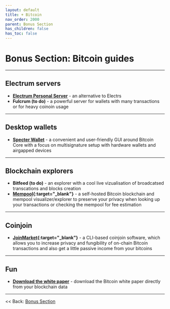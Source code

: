 ```yaml
---
layout: default
title: + Bitcoin
nav_order: 2000
parent: Bonus Section
has_children: false
has_toc: false
---
```


# Bonus Section: Bitcoin guides

---

## Electrum servers

* **[Electrum Personal Server](electrum-personal-server.md)** - an alternative to Electrs
* **Fulcrum (to do)** - a powerful server for wallets with many transactions or for heavy coinoin usage

---

## Desktop wallets

* **[Specter Wallet](specter-desktop.md)** - a convenient and user-friendly GUI around Bitcoin Core with a focus on multisignature setup with hardware wallets and airgapped devices

---

## Blockchain explorers

* **Bitfeed (to do)** - an explorer with a cool live vizualisation of broadcatsed transcations and blocks creation
* **[Mempool](mempool.md){:target="_blank"}** - a self-hosted Bitcoin blockchain and mempool visualizer/explorer to preserve your privacy when looking up your transactions or checking the mempool for fee estimation

---

## Coinjoin

* **[JoinMarket](https://github.com/kristapsk/raspibolt-extras/blob/master/joinmarket.md){:target="_blank"}** - a CLI-based coinjoin software, which allows you to increase privacy and fungibility of on-chain Bitcoin transactions and also get a little passive income from your bitcoins

---

## Fun

* **[Download the white paper](white-paper.md)** - download the Bitcoin white paper directly from your blockchain data

---

<< Back: [Bonus Section](../index.md)
